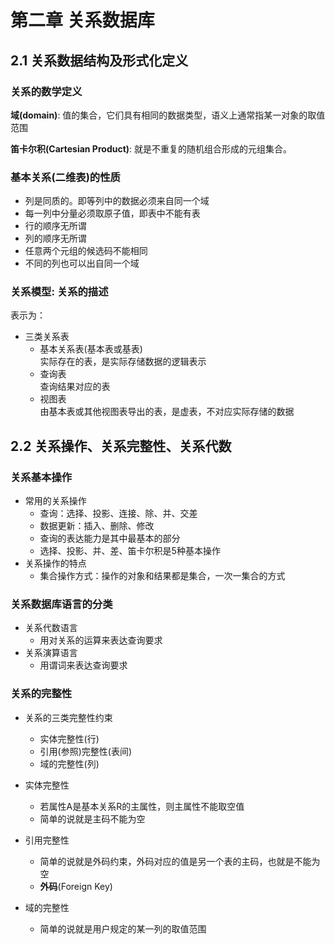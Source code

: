 # 第二章 关系数据库

## 2.1 关系数据结构及形式化定义

### 关系的数学定义

__域(domain)__: 值的集合，它们具有相同的数据类型，语义上通常指某一对象的取值范围

__笛卡尔积(Cartesian Product)__: 就是不重复的随机组合形成的元组集合。

### 基本关系(二维表)的性质

* 列是同质的。即等列中的数据必须来自同一个域
* 每一列中分量必须取原子值，即表中不能有表
* 行的顺序无所谓
* 列的顺序无所谓
* 任意两个元组的候选码不能相同
* 不同的列也可以出自同一个域

### 关系模型: 关系的描述

表示为：

* 三类关系表
  * 基本关系表(基本表或基表)  
  实际存在的表，是实际存储数据的逻辑表示
  * 查询表  
  查询结果对应的表
  * 视图表  
  由基本表或其他视图表导出的表，是虚表，不对应实际存储的数据

## 2.2 关系操作、关系完整性、关系代数

### 关系基本操作

* 常用的关系操作
  * 查询：选择、投影、连接、除、并、交差
  * 数据更新：插入、删除、修改
  * 查询的表达能力是其中最基本的部分
  * 选择、投影、并、差、笛卡尔积是5种基本操作
* 关系操作的特点
  * 集合操作方式：操作的对象和结果都是集合，一次一集合的方式

### 关系数据库语言的分类

* 关系代数语言
  * 用对关系的运算来表达查询要求
* 关系演算语言
  * 用谓词来表达查询要求

### 关系的完整性

* 关系的三类完整性约束
  * 实体完整性(行)
  * 引用(参照)完整性(表间)
  * 域的完整性(列)

* 实体完整性
  * 若属性A是基本关系R的主属性，则主属性不能取空值
  * 简单的说就是主码不能为空

* 引用完整性
  * 简单的说就是外码约束，外码对应的值是另一个表的主码，也就是不能为空
  * __外码__(Foreign Key)

* 域的完整性
  * 简单的说就是用户规定的某一列的取值范围

